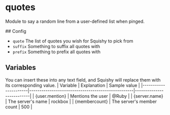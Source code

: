 # quotes
Module to say a random line from a user-defined list when pinged.

## Config
- `quote` The list of quotes you wish for Squishy to pick from
- `suffix` Something to suffix all quotes with
- `prefix` Something to prefix all quotes with

## Variables
You can insert these into any text field, and Squishy will replace them with its corresponding value.
| Variable             | Explanation                                       | Sample value             |
|----------------------|---------------------------------------------------|--------------------------|
| {user.mention}       | Mentions the user                                 | @Ruby                    |
| {server.name}        | The server's name                                 | rockbox                  |
| {membercount}        | The server's member count                         | 500                      |